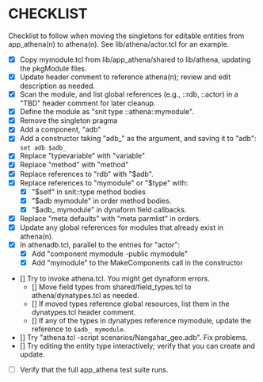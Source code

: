 # CHECKLIST

Checklist to follow when moving the singletons for editable entities
from app_athena(n) to athena(n).  See lib/athena/actor.tcl for an example.

- [x] Copy mymodule.tcl from lib/app_athena/shared to lib/athena, updating
      the pkgModule files.
- [x] Update header comment to reference athena(n); review and edit
      description as needed.
- [x] Scan the module, and list global references (e.g., ::rdb, ::actor) 
      in a "TBD" header comment for later cleanup.
- [x] Define the module as "snit type ::athena::mymodule".
- [x] Remove the singleton pragma
- [x] Add a component, "adb"
- [x] Add a constructor taking "adb_" as the argument, and saving it to
      "adb": `set adb $adb_`
- [x] Replace "typevariable" with "variable"
- [x] Replace "method" with "method"
- [x] Replace references to "rdb" with "$adb".
- [x] Replace references to "mymodule" or "$type" with:
  - [x] "$self" in snit::type method bodies
  - [x] "$adb mymodule" in order method bodies.
  - [x] "$adb_ mymodule" in dynaform field callbacks.
- [x] Replace "meta defaults" with "meta parmlist" in orders.
- [x] Update any global references for modules that already exist in athena(n).
- [x] In athenadb.tcl, parallel to the entries for "actor":
  - [x] Add "component mymodule -public mymodule"
  - [x] Add "mymodule" to the MakeComponents call in the constructor
- [] Try to invoke athena.tcl.  You might get dynaform errors.
  - [] Move field types from shared/field_types.tcl to athena/dynatypes.tcl
        as needed.
  - [] If moved types reference global resources, list them in the 
        dynatypes.tcl header comment.
  - [] If any of the types in dynatypes reference mymodule, update the
        reference to `$adb_ mymodule`.
- [] Try "athena.tcl -script scenarios/Nangahar_geo.adb".  Fix problems.
- [] Try editing the entity type interactively; verify that you can
      create and update.
- [ ] Verify that the full app_athena test suite runs.